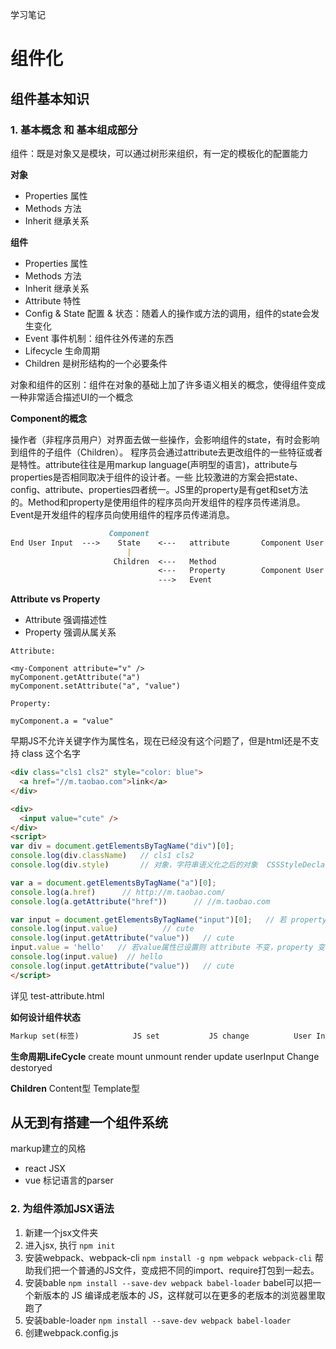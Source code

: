 学习笔记
# 组件化

## 组件基本知识

### 1. 基本概念 和 基本组成部分
组件：既是对象又是模块，可以通过树形来组织，有一定的模板化的配置能力

**对象**
+ Properties  属性
+ Methods     方法
+ Inherit     继承关系



**组件**
+ Properties  属性
+ Methods     方法
+ Inherit     继承关系
+ Attribute   特性
+ Config & State  配置 & 状态：随着人的操作或方法的调用，组件的state会发生变化
+ Event       事件机制：组件往外传递的东西
+ Lifecycle   生命周期
+ Children    是树形结构的一个必要条件

对象和组件的区别：组件在对象的基础上加了许多语义相关的概念，使得组件变成一种非常适合描述UI的一个概念

**Component的概念**

操作者（非程序员用户）对界面去做一些操作，会影响组件的state，有时会影响到组件的子组件（Children）。
程序员会通过attribute去更改组件的一些特征或者是特性。attribute往往是用markup language(声明型的语言)，attribute与properties是否相同取决于组件的设计者。一些 比较激进的方案会把state、config、attribute、properties四者统一。JS里的property是有get和set方法的。Method和property是使用组件的程序员向开发组件的程序员传递消息。Event是开发组件的程序员向使用组件的程序员传递消息。
```markdown
                      Component                       
End User Input  --->    State    <---   attribute       Component User's Markup Code
                          |
                       Children  <---   Method
                                 <---   Property        Component User's JS Code
                                 --->   Event
```

**Attribute vs Property**
+ Attribute 强调描述性
+ Property 强调从属关系

```
Attribute:

<my-Component attribute="v" />
myComponent.getAttribute("a")
myComponent.setAttribute("a", "value")

Property:

myComponent.a = "value"
```

早期JS不允许关键字作为属性名，现在已经没有这个问题了，但是html还是不支持 class 这个名字
```html
<div class="cls1 cls2" style="color: blue">
  <a href="//m.taobao.com">link</a>
</div>

<div>
  <input value="cute" />
</div>
<script>
var div = document.getElementsByTagName("div")[0];
console.log(div.className)   // cls1 cls2
console.log(div.style)       // 对象，字符串语义化之后的对象  CSSStyleDeclaration {0: "color", alignContent: "", alignItems: "", alignSelf: "", alignmentBaseline: "", all: "", …}

var a = document.getElementsByTagName("a")[0];
console.log(a.href)      // http://m.taobao.com/
console.log(a.getAttribute("href"))      // //m.taobao.com

var input = document.getElementsByTagName("input")[0];   // 若 property 没有设置则结果是 attribute
console.log(input.value)          // cute
console.log(input.getAttribute("value"))   // cute
input.value = 'hello'   // 若value属性已设置则 attribute 不变，property 变化，元素实际上的效果是 property 优先
console.log(input.value)  // hello
console.log(input.getAttribute("value"))   // cute
</script>
```

详见 test-attribute.html

**如何设计组件状态**
```markdown
Markup set(标签)            JS set           JS change          User Input change(用户输入)


```

**生命周期LifeCycle**
create
mount
unmount
render
update   userInput Change
destoryed

**Children**
Content型
Template型


## 从无到有搭建一个组件系统

markup建立的风格
+ react JSX
+ vue 标记语言的parser

### 2. 为组件添加JSX语法
1. 新建一个jsx文件夹
1. 进入jsx, 执行 `npm init`
1. 安装webpack、webpack-cli `npm install -g npm webpack webpack-cli`  帮助我们把一个普通的JS文件，变成把不同的import、require打包到一起去。
1. 安装bable `npm install --save-dev webpack babel-loader` babel可以把一个新版本的 JS 编译成老版本的 JS，这样就可以在更多的老版本的浏览器里取跑了
1. 安装bable-loader `npm install --save-dev webpack babel-loader`
1. 创建webpack.config.js